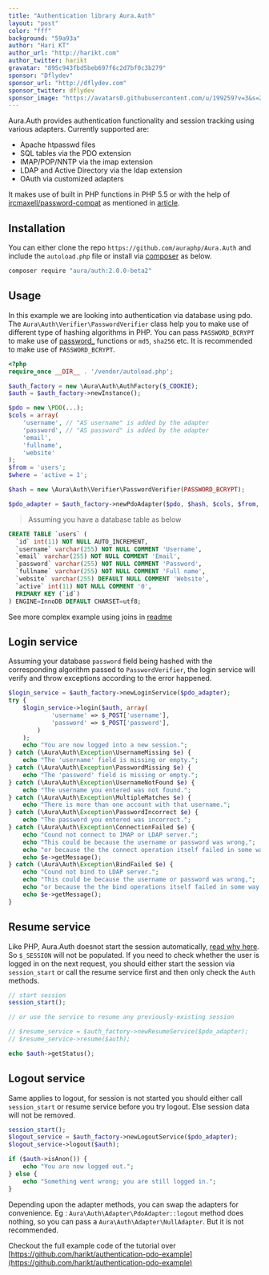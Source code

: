```yaml
---
title: "Authentication library Aura.Auth"
layout: "post"
color: "fff"
background: "59a93a"
author: "Hari KT"
author_url: "http://harikt.com"
author_twitter: harikt
gravatar: "895c943fbd5beb697f6c2d7bf0c3b279"
sponsor: "Dflydev"
sponsor_url: "http://dflydev.com"
sponsor_twitter: dflydev
sponsor_image: "https://avatars0.githubusercontent.com/u/199259?v=3&s=200"
---
```


Aura.Auth provides authentication functionality and session tracking using various adapters. Currently supported are:

* Apache htpasswd files
* SQL tables via the PDO extension
* IMAP/POP/NNTP via the imap extension
* LDAP and Active Directory via the ldap extension
* OAuth via customized adapters

It makes use of built in PHP functions in PHP 5.5 or with the help of  [ircmaxell/password-compat](https://packagist.org/packages/ircmaxell/password-compat) as mentioned in [article](http://securepasswords.info/php/).

## Installation

You can either clone the repo `https://github.com/auraphp/Aura.Auth` and include the `autoload.php` file or install via [composer](https://getcomposer.org/) as below.

```sh
composer require "aura/auth:2.0.0-beta2"
```

## Usage

In this example we are looking into authentication via database using pdo. The `Aura\Auth\Verifier\PasswordVerifier` class help you to make use of different type of hashing algorithms in PHP. You can pass `PASSWORD_BCRYPT` to make use of  [password_](http://php.net/password) functions or `md5`, `sha256` etc. It is recommended to make use of `PASSWORD_BCRYPT`.

```php
<?php
require_once __DIR__ . '/vendor/autoload.php';

$auth_factory = new \Aura\Auth\AuthFactory($_COOKIE);
$auth = $auth_factory->newInstance();

$pdo = new \PDO(...);
$cols = array(
    'username', // "AS username" is added by the adapter
    'password', // "AS password" is added by the adapter
    'email',
    'fullname',
    'website'
);
$from = 'users';
$where = 'active = 1';

$hash = new \Aura\Auth\Verifier\PasswordVerifier(PASSWORD_BCRYPT);

$pdo_adapter = $auth_factory->newPdoAdapter($pdo, $hash, $cols, $from, $where);
```

> Assuming you have a database table as below

```sql
CREATE TABLE `users` (
  `id` int(11) NOT NULL AUTO_INCREMENT,
  `username` varchar(255) NOT NULL COMMENT 'Username',
  `email` varchar(255) NOT NULL COMMENT 'Email',
  `password` varchar(255) NOT NULL COMMENT 'Password',
  `fullname` varchar(255) NOT NULL COMMENT 'Full name',
  `website` varchar(255) DEFAULT NULL COMMENT 'Website',
  `active` int(11) NOT NULL COMMENT '0',
  PRIMARY KEY (`id`)
) ENGINE=InnoDB DEFAULT CHARSET=utf8;
```

See more complex example using joins in [readme](https://github.com/auraphp/Aura.Auth)

## Login service

Assuming your database `password` field being hashed with the corresponding algorithm passed to `PasswordVerifier`, the login service will verify and throw exceptions according to the error happened.

```php
$login_service = $auth_factory->newLoginService($pdo_adapter);
try {
    $login_service->login($auth, array(
            'username' => $_POST['username'],
            'password' => $_POST['password'],
        )
    );
    echo "You are now logged into a new session.";
} catch (\Aura\Auth\Exception\UsernameMissing $e) {
    echo "The 'username' field is missing or empty.";
} catch (\Aura\Auth\Exception\PasswordMissing $e) {
    echo "The 'password' field is missing or empty.";
} catch (\Aura\Auth\Exception\UsernameNotFound $e) {
    echo "The username you entered was not found.";
} catch (\Aura\Auth\Exception\MultipleMatches $e) {
    echo "There is more than one account with that username.";
} catch (\Aura\Auth\Exception\PasswordIncorrect $e) {
    echo "The password you entered was incorrect.";
} catch (\Aura\Auth\Exception\ConnectionFailed $e) {
    echo "Cound not connect to IMAP or LDAP server.";
    echo "This could be because the username or password was wrong,";
    echo "or because the the connect operation itself failed in some way. ";
    echo $e->getMessage();
} catch (\Aura\Auth\Exception\BindFailed $e) {
    echo "Cound not bind to LDAP server.";
    echo "This could be because the username or password was wrong,";
    echo "or because the the bind operations itself failed in some way. ";
    echo $e->getMessage();
}
```

## Resume service

Like PHP, Aura.Auth doesnot start the session automatically, [read why here](https://github.com/auraphp/Aura.Auth#resuming-a-session). So `$_SESSION` will not be populated. If you need to check whether the user is logged in on the next request, you should either start the session via `session_start` or call the resume service first and then only check the `Auth` methods.

```php
// start session
session_start();

// or use the service to resume any previously-existing session

// $resume_service = $auth_factory->newResumeService($pdo_adapter);
// $resume_service->resume($auth);

echo $auth->getStatus();
```

## Logout service

Same applies to logout, for session is not started you should either call `session_start` or resume service before you try logout. Else session data will not be removed.

```php
session_start();
$logout_service = $auth_factory->newLogoutService($pdo_adapter);
$logout_service->logout($auth);

if ($auth->isAnon()) {
    echo "You are now logged out.";
} else {
    echo "Something went wrong; you are still logged in.";
}
```

Depending upon the adapter methods, you can swap the adapters for convenience. Eg : `Aura\Auth\Adapter\PdoAdapter::logout` method does nothing, so you can pass a `Aura\Auth\Adapter\NullAdapter`. But it is not recommended.

Checkout the full example code of the tutorial over  [https://github.com/harikt/authentication-pdo-example](https://github.com/harikt/authentication-pdo-example)

